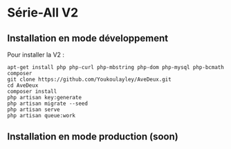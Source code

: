 # Série-All V2

## Installation en mode développement

Pour installer la V2 : 

```
apt-get install php php-curl php-mbstring php-dom php-mysql php-bcmath composer
git clone https://github.com/Youkoulayley/AveDeux.git
cd AveDeux
composer install
php artisan key:generate
php artisan migrate --seed
php artisan serve
php artisan queue:work
```

## Installation en mode production (soon)